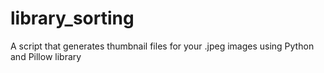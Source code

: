 # library_sorting

A script that generates thumbnail files for your .jpeg images using Python and Pillow library
